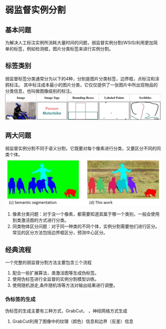 # 弱监督实例分割

## 基本问题
为解决人工标注实例所消耗大量时间的问题，弱监督实例分割(WSIS)利用更加简单的标签，例如检测框，图片分类标签来进行实例分割。

## 标签类别
弱监督标签分类通常分为以下的4种，分别是图片分类标签，边界框，点标注和涂鸦标注。 其中标注成本最小的图片分类，它仅仅提供了一张图片中所出现物品的分类信息，也叫做图像级别的标注。
![](../../../img/artical/2022-02-18-11-31-12.png)


## 两大问题
弱监督实例分割不同于语义分割，它既要对每个像素进行分类，又要区分不同的同类个体。
![](../../../img/artical/2022-02-18-19-57-14.png)
1. 像素分类问题：对于没一个像素，都需要知道其属于哪一个类别，一般会使用到类激活图的方式进行分类。
2. 同类物体区分问题：对于同一种类的不同个体，实例分割需要他们进行区分。常见的区分方法包括边界框区分，预测中心区分。

## 经典流程
一个完整的弱监督分割方法主要包含三个流程
1. 配合一些扩展算法，类激活图等生成伪标签。
2. 使用伪标签进行全监督的实例分割模型训练。
3. 使用随机游走,条件随机场等方法对输出结果进行调整。

### 伪标签的生成
伪标签的生成主要有三种方式，GrabCut， ，神经网络方式生成
1. GrabCut利用了图像中的纹理（颜色）信息和边界（反差）信息